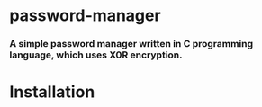 # password-manager
### A simple password manager written in C programming language, which uses X0R encryption.

# Installation
